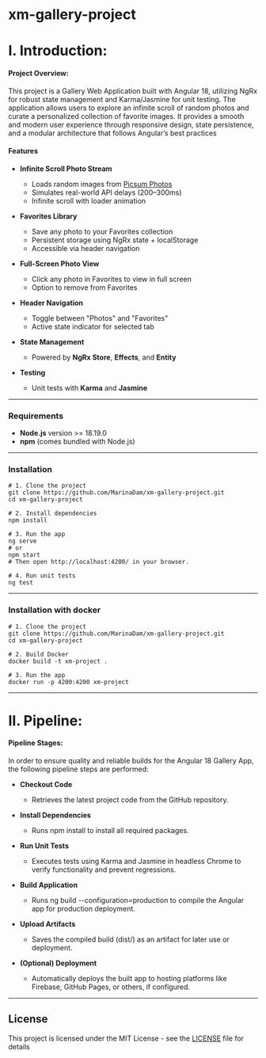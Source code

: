 # xm-gallery-project

# I. Introduction:

#### Project Overview:

This project is a Gallery Web Application built with Angular 18, utilizing NgRx for robust state management and Karma/Jasmine for unit testing. The application allows users to explore an infinite scroll of random photos and curate a personalized collection of favorite images. It provides a smooth and modern user experience through responsive design, state persistence, and a modular architecture that follows Angular’s best practices

#### Features

- **Infinite Scroll Photo Stream**

  - Loads random images from [Picsum Photos](https://picsum.photos/)
  - Simulates real-world API delays (200–300ms)
  - Infinite scroll with loader animation

- **Favorites Library**

  - Save any photo to your Favorites collection
  - Persistent storage using NgRx state + localStorage
  - Accessible via header navigation

- **Full-Screen Photo View**

  - Click any photo in Favorites to view in full screen
  - Option to remove from Favorites

- **Header Navigation**

  - Toggle between "Photos" and "Favorites"
  - Active state indicator for selected tab

- **State Management**

  - Powered by **NgRx Store**, **Effects**, and **Entity**

- **Testing**
  - Unit tests with **Karma** and **Jasmine**

---

### Requirements

- **Node.js** version >= 18.19.0
- **npm** (comes bundled with Node.js)

---

### Installation

    # 1. Clone the project
    git clone https://github.com/MarinaDam/xm-gallery-project.git
    cd xm-gallery-project

    # 2. Install dependencies
    npm install

    # 3. Run the app
    ng serve
    # or
    npm start
    # Then open http://localhost:4200/ in your browser.

    # 4. Run unit tests
    ng test

---



### Installation with docker

    # 1. Clone the project
    git clone https://github.com/MarinaDam/xm-gallery-project.git
    cd xm-gallery-project

    # 2. Build Docker
    docker build -t xm-project .

    # 3. Run the app
    docker run -p 4200:4200 xm-project

---

# II. Pipeline:

#### Pipeline Stages:

In order to ensure quality and reliable builds for the Angular 18 Gallery App, the following pipeline steps are performed:

- **Checkout Code**

  - Retrieves the latest project code from the GitHub repository.

- **Install Dependencies**

  - Runs npm install to install all required packages.

- **Run Unit Tests**

  - Executes tests using Karma and Jasmine in headless Chrome to verify functionality and prevent regressions.

- **Build Application**

  - Runs ng build --configuration=production to compile the Angular app for production deployment.

- **Upload Artifacts**

  - Saves the compiled build (dist/) as an artifact for later use or deployment.

- **(Optional) Deployment**
  - Automatically deploys the built app to hosting platforms like Firebase, GitHub Pages, or others, if configured.

---

## License

This project is licensed under the MIT License - see the [LICENSE](LICENSE) file for details
